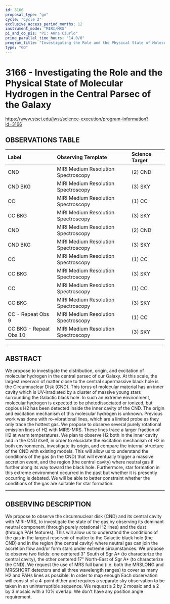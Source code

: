 ```yaml
---
id: 3166
proposal_type: "go"
cycle: "Cycle 2"
exclusive_access_period_months: 12
instrument_mode: "MIRI/MRS"
pi_and_co_pis: "PI: Anna Ciurlo"
prime_parallel_time_hours: "14.0/0"
program_title: "Investigating the Role and the Physical State of Molecular Hydrogen in the Central Parsec of the Galaxy"
type: "GO"
---
```

# 3166 - Investigating the Role and the Physical State of Molecular Hydrogen in the Central Parsec of the Galaxy
https://www.stsci.edu/jwst/science-execution/program-information?id=3166
## OBSERVATIONS TABLE
| Label                  | Observing Template                 | Science Target           |
| :--------------------- | :--------------------------------- | :----------------------- |
| CND                    | MIRI Medium Resolution Spectroscopy | (2) CND                  |
| CND BKG                | MIRI Medium Resolution Spectroscopy | (3) SKY                  |
| CC                     | MIRI Medium Resolution Spectroscopy | (1) CC                   |
| CC BKG                 | MIRI Medium Resolution Spectroscopy | (3) SKY                  |
| CND                    | MIRI Medium Resolution Spectroscopy | (2) CND                  |
| CND BKG                | MIRI Medium Resolution Spectroscopy | (3) SKY                  |
| CC                     | MIRI Medium Resolution Spectroscopy | (1) CC                   |
| CC BKG                 | MIRI Medium Resolution Spectroscopy | (3) SKY                  |
| CC                     | MIRI Medium Resolution Spectroscopy | (1) CC                   |
| CC BKG                 | MIRI Medium Resolution Spectroscopy | (3) SKY                  |
| CC - Repeat Obs 9      | MIRI Medium Resolution Spectroscopy | (1) CC                   |
| CC BKG - Repeat Obs 10 | MIRI Medium Resolution Spectroscopy | (3) SKY                  |

---

## ABSTRACT

We propose to investigate the distribution, origin, and excitation of molecular hydrogen in the central parsec of our Galaxy. At this scale, the largest reservoir of matter close to the central supermassive black hole is the Circumnuclear Disk (CND). This torus of molecular material has an inner cavity which is UV-irradiated by a cluster of massive young stars surrounding the Galactic black hole. In such an extreme environment, molecular hydrogen is expected to be photodissociated or ionized, but copious H2 has been detected inside the inner cavity of the CND. The origin and excitation mechanism of this molecular hydrogen is unknown. Previous work was done with ro-vibrational lines, which are a limited probe as they only trace the hottest gas. We propose to observe several purely rotational emission lines of H2 with MIRS-MRS. These lines trace a larger fraction of H2 at warm temperatures. We plan to observe H2 both in the inner cavity and in the CND itself, in order to elucidate the excitation mechanism of H2 in both environments, investigate its origin, and compare the internal structure of the CND with existing models. This will allow us to understand the conditions of the gas (in the CND) that will eventually trigger a massive accretion event, and the region (the central cavity) where neutral gas if further along its way toward the black hole. Furthermore, star formation in this extreme environment occurred in the past but whether it is presently occurring is debated. We will be able to better constraint whether the conditions of the gas are suitable for star formation.

---

## OBSERVING DESCRIPTION

We propose to observe the circumnuclear disk (CND) and its central cavity with MIRI-MRS, to investigate the state of the gas by observing its dominant neutral component (through purely rotational H2 lines) and the dust (through PAH features). This will allow us to understand the conditions of the gas in the largest reservoir of matter to the Galactic black hole (the CND) and in the region (the central cavity) where neutral gas can join the accretion flow and/or form stars under extreme circumstances.
We propose to observe two fields: one centered 3" South of Sgr A* (to characterize the central cavity), the other centered 17" North-East of Sgr A* (to characterize the CND). We request the use of MRS full band (i.e. both the MRSLONG and MRSSHORT detectors and all three wavelength ranges) to cover as many H2 and PAHs lines as possible. In order to map enough Each observation will consist of a 4-point dither and requires a separate sky observation to be taken in an uninterruptible sequence. We request a 2 by 2 mosaic and a 2 by 3 mosaic with a 10% overlap. We don't have any position angle requirement.